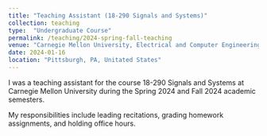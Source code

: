 ```yaml
---
title: "Teaching Assistant (18-290 Signals and Systems)"
collection: teaching
type:  "Undergraduate Course"
permalink: /teaching/2024-spring-fall-teaching
venue: "Carnegie Mellon University, Electrical and Computer Engineering Department"
date: 2024-01-16
location: "Pittsburgh, PA, Unitated States"
---
```


I was a teaching assistant for the course 18-290 Signals and Systems at Carnegie Mellon University during the Spring 2024 and Fall 2024 academic semesters.

My responsibilities include leading recitations, grading homework assignments, and holding office hours.
